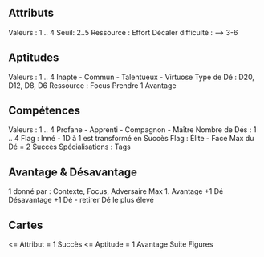 ## Attributs
Valeurs : 1 .. 4
Seuil: 2..5
Ressource : Effort
Décaler difficulté : —> 3-6

## Aptitudes 
Valeurs : 1 .. 4
Inapte - Commun - Talentueux - Virtuose
Type de Dé : D20, D12, D8, D6
Ressource : Focus
Prendre 1 Avantage

## Compétences
Valeurs : 1 .. 4
Profane - Apprenti - Compagnon - Maître
Nombre de Dés : 1 .. 4
Flag : Inné - 1D à 1 est transformé en Succès 
Flag : Élite - Face Max du Dé = 2 Succès 
Spécialisations : Tags

## Avantage & Désavantage

1 donné par :  Contexte, Focus, Adversaire
Max 1.
Avantage +1 Dé
Désavantage +1 Dé - retirer Dé le plus élevé

## Cartes
<= Attribut = 1 Succès
<= Aptitude = 1 Avantage
Suite
Figures